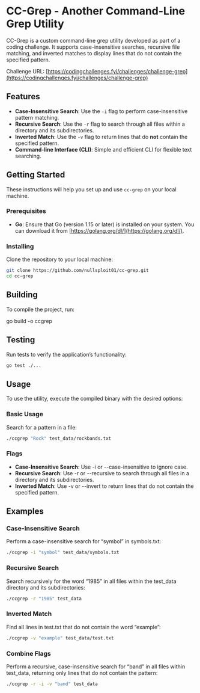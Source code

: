 # CC-Grep - Another Command-Line Grep Utility

CC-Grep is a custom command-line grep utility developed as part of a coding challenge. It supports case-insensitive searches, recursive file matching, and inverted matches to display lines that do not contain the specified pattern.

Challenge URL: [https://codingchallenges.fyi/challenges/challenge-grep](https://codingchallenges.fyi/challenges/challenge-grep)

## Features

- **Case-Insensitive Search**: Use the `-i` flag to perform case-insensitive pattern matching.
- **Recursive Search**: Use the `-r` flag to search through all files within a directory and its subdirectories.
- **Inverted Match**: Use the `-v` flag to return lines that do **not** contain the specified pattern.
- **Command-line Interface (CLI)**: Simple and efficient CLI for flexible text searching.

## Getting Started

These instructions will help you set up and use `cc-grep` on your local machine.

### Prerequisites

- **Go**: Ensure that Go (version 1.15 or later) is installed on your system. You can download it from [https://golang.org/dl/](https://golang.org/dl/).

### Installing

Clone the repository to your local machine:

```bash
git clone https://github.com/nullsploit01/cc-grep.git
cd cc-grep
```

## Building

To compile the project, run:

go build -o ccgrep

## Testing

Run tests to verify the application’s functionality:

```bash
go test ./...
```

## Usage

To use the utility, execute the compiled binary with the desired options:

### Basic Usage

Search for a pattern in a file:

```bash
./ccgrep "Rock" test_data/rockbands.txt
```

### Flags

- **Case-Insensitive Search**: Use -i or --case-insensitive to ignore case.
- **Recursive Search**: Use -r or --recursive to search through all files in a directory and its subdirectories.
- **Inverted Match**: Use -v or --invert to return lines that do not contain the specified pattern.

## Examples

### Case-Insensitive Search

Perform a case-insensitive search for “symbol” in symbols.txt:

```bash
./ccgrep -i "symbol" test_data/symbols.txt
```

### Recursive Search

Search recursively for the word “1985” in all files within the test_data directory and its subdirectories:

```bash
./ccgrep -r "1985" test_data
```

### Inverted Match

Find all lines in test.txt that do not contain the word “example”:

```bash
./ccgrep -v "example" test_data/test.txt
```

### Combine Flags

Perform a recursive, case-insensitive search for “band” in all files within test_data, returning only lines that do not contain the pattern:

```bash
./ccgrep -r -i -v "band" test_data
```

